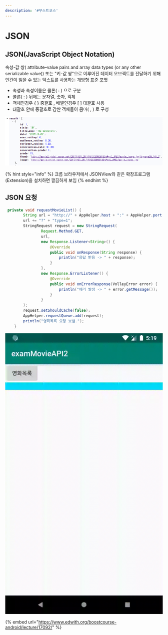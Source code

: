 ```yaml
---
description: '#부스트코스'
---
```


# JSON

## JSON\(JavaScript Object Notation\)

 속성-값 쌍\( attribute–value pairs and array data types \(or any other serializable value\)\) 또는 "키-값 쌍"으로 이루어진 데이터 오브젝트를 전달하기 위해 인간이 읽을 수 있는 텍스트를 사용하는 개방형 표준 포맷

* 속성과 속성이름은 콜론\( : \) 으로 구분 
* 콜론\( : \) 뒤에는 문자열, 숫자, 객체 
* 객체인경우 { } 중괄호 , 배열인경우 \[ \] 대괄호 사용 
* 대괄호 안에 중괄호로 감싼 객체들이 콤마\( , \) 로 구성 

![](../.gitbook/assets/json.png)

{% hint style="info" %}
크롬 브라우저에서 JSONView와 같은 확장프로그램\(Extension\)을 설치하면 깔끔하게 보임 
{% endhint %}

## JSON 요청

```java
 private void requestMovieList() {
        String url = "http://" + AppHelper.host + ":" + AppHelper.port + "/movie/readMovieList";
        url += "?" + "type=1";
        StringRequest request = new StringRequest(
                Request.Method.GET,
                url,
                new Response.Listener<String>() {
                    @Override
                    public void onResponse(String response) {
                        println("응답 받음 -> " + response);
                    }
                },
                new Response.ErrorListener() {
                    @Override
                    public void onErrorResponse(VolleyError error) {
                        println("에러 발생 -> " + error.getMessage());
                    }
                }
        );
        request.setShouldCache(false);
        AppHelper.requestQueue.add(request);
        println("영화목록 요청 보냄.");
    }
```

![](../.gitbook/assets/json.gif)

{% embed url="https://www.edwith.org/boostcourse-android/lecture/17092/" %}



